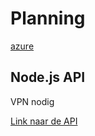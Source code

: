 # Planning
[azure](https://dev.azure.com/anyvent/Planning)

## Node.js API
VPN nodig

[Link naar de API](http://10.3.56.11:9000/)
